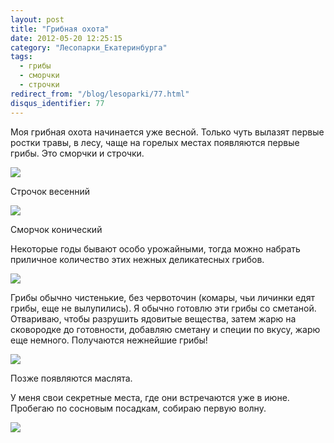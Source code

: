 ```yaml
---
layout: post
title: "Грибная охота"
date: 2012-05-20 12:25:15
category: "Лесопарки_Екатеринбурга"
tags:
  - грибы
  - сморчки
  - строчки
redirect_from: "/blog/lesoparki/77.html"
disqus_identifier: 77
---
```

Моя грибная охота начинается уже весной. Только чуть вылазят первые
ростки травы, в лесу, чаще на горелых местах появляются первые грибы.
Это сморчки и строчки.

![](http://fishingguru.ru/uploads/images/00/00/01/2012/05/20/fdb07a.jpg)

Строчок весенний

![](http://fishingguru.ru/uploads/images/00/00/01/2012/05/20/ed371a.jpg)

Сморчок конический

Некоторые годы бывают особо урожайными, тогда можно набрать приличное
количество этих нежных деликатесных грибов.

![](http://fishingguru.ru/uploads/images/00/00/01/2012/05/20/9333ef.jpg)

Грибы обычно чистенькие, без червоточин (комары, чьи личинки едят грибы,
еще не вылупились). Я обычно готовлю эти грибы со сметаной. Отвариваю,
чтобы разрушить ядовитые вещества, затем жарю на сковородке до
готовности, добавляю сметану и специи по вкусу, жарю еще немного.
Получаются нежнейшие грибы!

![](http://fishingguru.ru/uploads/images/00/00/01/2012/05/20/a80929.jpg)

Позже появляются маслята.

У меня свои секретные места, где они встречаются уже в июне. Пробегаю по
сосновым посадкам, собираю первую волну.

![](http://fishingguru.ru/uploads/images/00/00/01/2012/05/20/20b964.jpg)
